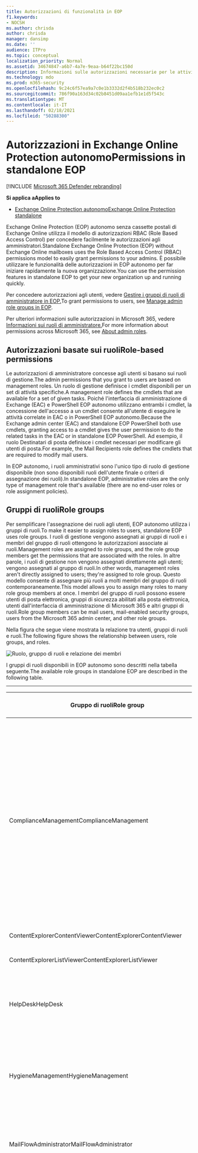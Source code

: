 ```yaml
---
title: Autorizzazioni di funzionalità in EOP
f1.keywords:
- NOCSH
ms.author: chrisda
author: chrisda
manager: dansimp
ms.date: ''
audience: ITPro
ms.topic: conceptual
localization_priority: Normal
ms.assetid: 34674847-a6b7-4a7e-9eaa-b64f22bc150d
description: Informazioni sulle autorizzazioni necessarie per le attività in Exchange Online Protection autonomo
ms.technology: mdo
ms.prod: m365-security
ms.openlocfilehash: 9c24c6f57ea9a7c0e1b3332d2f4b518b232ec0c2
ms.sourcegitcommit: 786f90a163d34c02b8451d09aa1efb1e1d5f543c
ms.translationtype: MT
ms.contentlocale: it-IT
ms.lasthandoff: 02/18/2021
ms.locfileid: "50288300"
---
```

# <a name="permissions-in-standalone-eop"></a><span data-ttu-id="e9477-103">Autorizzazioni in Exchange Online Protection autonomo</span><span class="sxs-lookup"><span data-stu-id="e9477-103">Permissions in standalone EOP</span></span>

[!INCLUDE [Microsoft 365 Defender rebranding](../includes/microsoft-defender-for-office.md)]

<span data-ttu-id="e9477-104">**Si applica a**</span><span class="sxs-lookup"><span data-stu-id="e9477-104">**Applies to**</span></span>
-  [<span data-ttu-id="e9477-105">Exchange Online Protection autonomo</span><span class="sxs-lookup"><span data-stu-id="e9477-105">Exchange Online Protection standalone</span></span>](exchange-online-protection-overview.md)

<span data-ttu-id="e9477-106">Exchange Online Protection (EOP) autonomo senza cassette postali di Exchange Online utilizza il modello di autorizzazioni RBAC (Role Based Access Control) per concedere facilmente le autorizzazioni agli amministratori.</span><span class="sxs-lookup"><span data-stu-id="e9477-106">Standalone Exchange Online Protection (EOP) without Exchange Online mailboxes uses the Role Based Access Control (RBAC) permissions model to easily grant permissions to your admins.</span></span> <span data-ttu-id="e9477-107">È possibile utilizzare le funzionalità delle autorizzazioni in EOP autonomo per far iniziare rapidamente la nuova organizzazione.</span><span class="sxs-lookup"><span data-stu-id="e9477-107">You can use the permission features in standalone EOP to get your new organization up and running quickly.</span></span>

<span data-ttu-id="e9477-108">Per concedere autorizzazioni agli utenti, vedere [Gestire i gruppi di ruoli di amministratore in EOP.](manage-admin-role-group-permissions-in-eop.md)</span><span class="sxs-lookup"><span data-stu-id="e9477-108">To grant permissions to users, see [Manage admin role groups in EOP](manage-admin-role-group-permissions-in-eop.md).</span></span>

<span data-ttu-id="e9477-109">Per ulteriori informazioni sulle autorizzazioni in Microsoft 365, vedere [Informazioni sui ruoli di amministratore.](../../admin/add-users/about-admin-roles.md)</span><span class="sxs-lookup"><span data-stu-id="e9477-109">For more information about permissions across Microsoft 365, see [About admin roles](../../admin/add-users/about-admin-roles.md).</span></span>

## <a name="role-based-permissions"></a><span data-ttu-id="e9477-110">Autorizzazioni basate sui ruoli</span><span class="sxs-lookup"><span data-stu-id="e9477-110">Role-based permissions</span></span>

<span data-ttu-id="e9477-111">Le autorizzazioni di amministratore concesse agli utenti si basano sui ruoli di gestione.</span><span class="sxs-lookup"><span data-stu-id="e9477-111">The admin permissions that you grant to users are based on management roles.</span></span> <span data-ttu-id="e9477-112">Un ruolo di gestione definisce i cmdlet disponibili per un set di attività specifiche.</span><span class="sxs-lookup"><span data-stu-id="e9477-112">A management role defines the cmdlets that are available for a set of given tasks.</span></span> <span data-ttu-id="e9477-113">Poiché l'interfaccia di amministrazione di Exchange (EAC) e PowerShell EOP autonomo utilizzano entrambi i cmdlet, la concessione dell'accesso a un cmdlet consente all'utente di eseguire le attività correlate in EAC o in PowerShell EOP autonomo.</span><span class="sxs-lookup"><span data-stu-id="e9477-113">Because the Exchange admin center (EAC) and standalone EOP PowerShell both use cmdlets, granting access to a cmdlet gives the user permission to do the related tasks in the EAC or in standalone EOP PowerShell.</span></span> <span data-ttu-id="e9477-114">Ad esempio, il ruolo Destinatari di posta definisce i cmdlet necessari per modificare gli utenti di posta.</span><span class="sxs-lookup"><span data-stu-id="e9477-114">For example, the Mail Recipients role defines the cmdlets that are required to modify mail users.</span></span>

<span data-ttu-id="e9477-115">In EOP autonomo, i ruoli amministrativi sono l'unico tipo di ruolo di gestione disponibile (non sono disponibili ruoli dell'utente finale o criteri di assegnazione dei ruoli).</span><span class="sxs-lookup"><span data-stu-id="e9477-115">In standalone EOP, administrative roles are the only type of management role that's available (there are no end-user roles or role assignment policies).</span></span>

## <a name="role-groups"></a><span data-ttu-id="e9477-116">Gruppi di ruoli</span><span class="sxs-lookup"><span data-stu-id="e9477-116">Role groups</span></span>

<span data-ttu-id="e9477-117">Per semplificare l'assegnazione dei ruoli agli utenti, EOP autonomo utilizza i gruppi di ruoli.</span><span class="sxs-lookup"><span data-stu-id="e9477-117">To make it easier to assign roles to users, standalone EOP uses role groups.</span></span> <span data-ttu-id="e9477-118">I ruoli di gestione vengono assegnati ai gruppi di ruoli e i membri del gruppo di ruoli ottengono le autorizzazioni associate ai ruoli.</span><span class="sxs-lookup"><span data-stu-id="e9477-118">Management roles are assigned to role groups, and the role group members get the permissions that are associated with the roles.</span></span> <span data-ttu-id="e9477-119">In altre parole, i ruoli di gestione non vengono assegnati direttamente agli utenti; vengono assegnati al gruppo di ruoli.</span><span class="sxs-lookup"><span data-stu-id="e9477-119">In other words, management roles aren't directly assigned to users; they're assigned to role group.</span></span> <span data-ttu-id="e9477-120">Questo modello consente di assegnare più ruoli a molti membri del gruppo di ruoli contemporaneamente.</span><span class="sxs-lookup"><span data-stu-id="e9477-120">This model allows you to assign many roles to many role group members at once.</span></span> <span data-ttu-id="e9477-121">I membri del gruppo di ruoli possono essere utenti di posta elettronica, gruppi di sicurezza abilitati alla posta elettronica, utenti dall'interfaccia di amministrazione di Microsoft 365 e altri gruppi di ruoli.</span><span class="sxs-lookup"><span data-stu-id="e9477-121">Role group members can be mail users, mail-enabled security groups, users from the Microsoft 365 admin center, and other role groups.</span></span>

<span data-ttu-id="e9477-122">Nella figura che segue viene mostrata la relazione tra utenti, gruppi di ruoli e ruoli.</span><span class="sxs-lookup"><span data-stu-id="e9477-122">The following figure shows the relationship between users, role groups, and roles.</span></span>

![Ruolo, gruppo di ruoli e relazione dei membri](../../media/ITPro_Security_RBAC_EXO_SimplifiedRoleGroupRelationship.png)

<span data-ttu-id="e9477-124">I gruppi di ruoli disponibili in EOP autonomo sono descritti nella tabella seguente.</span><span class="sxs-lookup"><span data-stu-id="e9477-124">The available role groups in standalone EOP are described in the following table.</span></span>

****

|<span data-ttu-id="e9477-125">Gruppo di ruoli</span><span class="sxs-lookup"><span data-stu-id="e9477-125">Role group</span></span>|<span data-ttu-id="e9477-126">Descrizione</span><span class="sxs-lookup"><span data-stu-id="e9477-126">Description</span></span>|<span data-ttu-id="e9477-127">Ruoli predefiniti assegnati</span><span class="sxs-lookup"><span data-stu-id="e9477-127">Default roles assigned</span></span>|
|---|---|---|
|<span data-ttu-id="e9477-128">ComplianceManagement</span><span class="sxs-lookup"><span data-stu-id="e9477-128">ComplianceManagement</span></span>|<span data-ttu-id="e9477-129">Configurare e gestire le impostazioni di conformità all'interno dell'organizzazione, inclusa la prevenzione della perdita dei dati (DLP) se l'abbonamento dispone di funzionalità DLP.</span><span class="sxs-lookup"><span data-stu-id="e9477-129">Configure and manage compliance settings within the organization, including data loss prevention (DLP) if your subscription has DLP capabilities.</span></span> <p> <span data-ttu-id="e9477-130">I membri del [ruolo Amministratore conformità](https://docs.microsoft.com/azure/active-directory/users-groups-roles/directory-assign-admin-roles#compliance-administrator) in Azure AD ottengono automaticamente le autorizzazioni di questo gruppo di ruoli.</span><span class="sxs-lookup"><span data-stu-id="e9477-130">Members of the [Compliance Administrator](https://docs.microsoft.com/azure/active-directory/users-groups-roles/directory-assign-admin-roles#compliance-administrator) role in Azure AD automatically get the permissions of this role group.</span></span>|<span data-ttu-id="e9477-131">Registri di controllo</span><span class="sxs-lookup"><span data-stu-id="e9477-131">Audit Logs</span></span> <p> <span data-ttu-id="e9477-132">Amministrazione conformità</span><span class="sxs-lookup"><span data-stu-id="e9477-132">Compliance Administration</span></span> <p> <span data-ttu-id="e9477-133">Information Rights Management</span><span class="sxs-lookup"><span data-stu-id="e9477-133">Information Rights Management</span></span> <p> <span data-ttu-id="e9477-134">Gestione della conservazione</span><span class="sxs-lookup"><span data-stu-id="e9477-134">Retention Management</span></span> <p> <span data-ttu-id="e9477-135">View-Only di controllo</span><span class="sxs-lookup"><span data-stu-id="e9477-135">View-Only Audit Logs</span></span> <p> <span data-ttu-id="e9477-136">Configurazione solo visualizzazione</span><span class="sxs-lookup"><span data-stu-id="e9477-136">View-Only Configuration</span></span> <p> <span data-ttu-id="e9477-137">Destinatari solo visualizzazione</span><span class="sxs-lookup"><span data-stu-id="e9477-137">View-Only Recipients</span></span>|
|<span data-ttu-id="e9477-138">ContentExplorerContentViewer</span><span class="sxs-lookup"><span data-stu-id="e9477-138">ContentExplorerContentViewer</span></span>|<span data-ttu-id="e9477-139">Non utilizzata.</span><span class="sxs-lookup"><span data-stu-id="e9477-139">Not used.</span></span>|<span data-ttu-id="e9477-140">Visualizzatore contenuto classificazione dati</span><span class="sxs-lookup"><span data-stu-id="e9477-140">Data Classification Content Viewer</span></span>|
|<span data-ttu-id="e9477-141">ContentExplorerListViewer</span><span class="sxs-lookup"><span data-stu-id="e9477-141">ContentExplorerListViewer</span></span>|<span data-ttu-id="e9477-142">Non utilizzata.</span><span class="sxs-lookup"><span data-stu-id="e9477-142">Not used.</span></span>|<span data-ttu-id="e9477-143">Visualizzatore elenco classificazione dati</span><span class="sxs-lookup"><span data-stu-id="e9477-143">Data Classification List Viewer</span></span>|
|<span data-ttu-id="e9477-144">HelpDesk</span><span class="sxs-lookup"><span data-stu-id="e9477-144">HelpDesk</span></span>|<span data-ttu-id="e9477-145">Visualizzare e gestire gli utenti di posta.</span><span class="sxs-lookup"><span data-stu-id="e9477-145">View and manage mail users.</span></span>|<span data-ttu-id="e9477-146">Reimposta password</span><span class="sxs-lookup"><span data-stu-id="e9477-146">Reset Password</span></span> <p> <span data-ttu-id="e9477-147">Opzioni utente</span><span class="sxs-lookup"><span data-stu-id="e9477-147">User Options</span></span> <p> <span data-ttu-id="e9477-148">Destinatari solo visualizzazione</span><span class="sxs-lookup"><span data-stu-id="e9477-148">View-Only Recipients</span></span>|
|<span data-ttu-id="e9477-149">HygieneManagement</span><span class="sxs-lookup"><span data-stu-id="e9477-149">HygieneManagement</span></span>|<span data-ttu-id="e9477-150">Gestire le funzionalità di protezione (protezione da posta indesiderata, antimalware e così via).</span><span class="sxs-lookup"><span data-stu-id="e9477-150">Manage protection features (anti-spam, anti-malware, etc.).</span></span>|<span data-ttu-id="e9477-151">Igiene del trasporto</span><span class="sxs-lookup"><span data-stu-id="e9477-151">Transport Hygiene</span></span> <p> <span data-ttu-id="e9477-152">Configurazione solo visualizzazione</span><span class="sxs-lookup"><span data-stu-id="e9477-152">View-Only Configuration</span></span> <p> <span data-ttu-id="e9477-153">Destinatari solo visualizzazione</span><span class="sxs-lookup"><span data-stu-id="e9477-153">View-Only Recipients</span></span>|
|<span data-ttu-id="e9477-154">MailFlowAdministrator</span><span class="sxs-lookup"><span data-stu-id="e9477-154">MailFlowAdministrator</span></span>|<span data-ttu-id="e9477-155">Visualizzare e gestire i domini e i connettori accettati</span><span class="sxs-lookup"><span data-stu-id="e9477-155">View and manage accepted domains and connectors</span></span>|<span data-ttu-id="e9477-156">Domini accettati e remoti</span><span class="sxs-lookup"><span data-stu-id="e9477-156">Remote and Accepted Domains</span></span> <p> <span data-ttu-id="e9477-157">Destinatari solo visualizzazione</span><span class="sxs-lookup"><span data-stu-id="e9477-157">View-Only Recipients</span></span>|
|<span data-ttu-id="e9477-158">OrganizationManagement</span><span class="sxs-lookup"><span data-stu-id="e9477-158">OrganizationManagement</span></span>|<span data-ttu-id="e9477-159">Accesso dell'amministratore all'intera organizzazione e possibilità di eseguire quasi tutte le attività.</span><span class="sxs-lookup"><span data-stu-id="e9477-159">Admin access to the entire organization and the ability to perform almost any task.</span></span> <p> <span data-ttu-id="e9477-160">I membri del [ruolo Amministratore globale](https://docs.microsoft.com/azure/active-directory/users-groups-roles/directory-assign-admin-roles#global-administrator--company-administrator) in Azure AD ottengono automaticamente le autorizzazioni di questo gruppo di ruoli.</span><span class="sxs-lookup"><span data-stu-id="e9477-160">Members of the [Global Administrator](https://docs.microsoft.com/azure/active-directory/users-groups-roles/directory-assign-admin-roles#global-administrator--company-administrator) role in Azure AD automatically get the permissions of this role group.</span></span> <p> <span data-ttu-id="e9477-161">**Importante:** poiché il gruppo di ruoli OrganizationManagement è un ruolo potente, solo gli utenti che eseguono attività amministrative a livello di organizzazione devono essere membri di questo gruppo di ruoli.</span><span class="sxs-lookup"><span data-stu-id="e9477-161">**Important**: Because the OrganizationManagement role group is a powerful role, only users that perform organizational-level administrative tasks should be members of this role group.</span></span>|<span data-ttu-id="e9477-162">AntiMalware</span><span class="sxs-lookup"><span data-stu-id="e9477-162">AntiMalware</span></span> <p> <span data-ttu-id="e9477-163">AntiSpam</span><span class="sxs-lookup"><span data-stu-id="e9477-163">AntiSpam</span></span> <p> <span data-ttu-id="e9477-164">Registri di controllo</span><span class="sxs-lookup"><span data-stu-id="e9477-164">Audit Logs</span></span> <p> <span data-ttu-id="e9477-165">Amministratore di conformità</span><span class="sxs-lookup"><span data-stu-id="e9477-165">Compliance Administrator</span></span> <p> <span data-ttu-id="e9477-166">Gruppi di distribuzione</span><span class="sxs-lookup"><span data-stu-id="e9477-166">Distribution Groups</span></span> <p> <span data-ttu-id="e9477-167">Information Rights Management</span><span class="sxs-lookup"><span data-stu-id="e9477-167">Information Rights Management</span></span> <p> <span data-ttu-id="e9477-168">Creazione destinatario di posta</span><span class="sxs-lookup"><span data-stu-id="e9477-168">Mail Recipient Creation</span></span> <p> <span data-ttu-id="e9477-169">Destinatari di posta</span><span class="sxs-lookup"><span data-stu-id="e9477-169">Mail Recipients</span></span> <p> <span data-ttu-id="e9477-170">Verifica dei messaggi</span><span class="sxs-lookup"><span data-stu-id="e9477-170">Message Tracking</span></span> <p> <span data-ttu-id="e9477-171">Migrazione</span><span class="sxs-lookup"><span data-stu-id="e9477-171">Migration</span></span> <p> <span data-ttu-id="e9477-172">Accesso client dell'organizzazione</span><span class="sxs-lookup"><span data-stu-id="e9477-172">Organization Client Access</span></span> <p> <span data-ttu-id="e9477-173">Configurazione organizzazione</span><span class="sxs-lookup"><span data-stu-id="e9477-173">Organization Configuration</span></span> <p> <span data-ttu-id="e9477-174">Impostazioni di trasporto dell'organizzazione</span><span class="sxs-lookup"><span data-stu-id="e9477-174">Organization Transport Settings</span></span> <p> <span data-ttu-id="e9477-175">Quarantena</span><span class="sxs-lookup"><span data-stu-id="e9477-175">Quarantine</span></span> <p> <span data-ttu-id="e9477-176">Criteri del destinatario</span><span class="sxs-lookup"><span data-stu-id="e9477-176">Recipient Policies</span></span> <p> <span data-ttu-id="e9477-177">Domini accettati e remoti</span><span class="sxs-lookup"><span data-stu-id="e9477-177">Remote and Accepted Domains</span></span> <p> <span data-ttu-id="e9477-178">Reimposta password</span><span class="sxs-lookup"><span data-stu-id="e9477-178">Reset Password</span></span> <p> <span data-ttu-id="e9477-179">Gestione della conservazione</span><span class="sxs-lookup"><span data-stu-id="e9477-179">Retention Management</span></span> <p> <span data-ttu-id="e9477-180">Gestione ruoli</span><span class="sxs-lookup"><span data-stu-id="e9477-180">Role Management</span></span> <p> <span data-ttu-id="e9477-181">Amministratore della sicurezza</span><span class="sxs-lookup"><span data-stu-id="e9477-181">Security Administrator</span></span> <p> <span data-ttu-id="e9477-182">Creazione e appartenenza a gruppi di sicurezza</span><span class="sxs-lookup"><span data-stu-id="e9477-182">Security Group Creation and Membership</span></span> <p> <span data-ttu-id="e9477-183">Ruolo con autorizzazioni di lettura per la sicurezza</span><span class="sxs-lookup"><span data-stu-id="e9477-183">Security Reader</span></span> <p> <span data-ttu-id="e9477-184">Amministratore etichette di riservatezza</span><span class="sxs-lookup"><span data-stu-id="e9477-184">Sensitivity Label Administrator</span></span> <p> <span data-ttu-id="e9477-185">Supervisione</span><span class="sxs-lookup"><span data-stu-id="e9477-185">Supervision</span></span> <p> <span data-ttu-id="e9477-186">Igiene del trasporto</span><span class="sxs-lookup"><span data-stu-id="e9477-186">Transport Hygiene</span></span> <p> <span data-ttu-id="e9477-187">Regole di trasporto</span><span class="sxs-lookup"><span data-stu-id="e9477-187">Transport Rules</span></span> <p> <span data-ttu-id="e9477-188">Opzioni utente</span><span class="sxs-lookup"><span data-stu-id="e9477-188">User Options</span></span> <p> <span data-ttu-id="e9477-189">View-Only AntiMalware</span><span class="sxs-lookup"><span data-stu-id="e9477-189">View-Only AntiMalware</span></span> <p> <span data-ttu-id="e9477-190">View-Only posta indesiderata</span><span class="sxs-lookup"><span data-stu-id="e9477-190">View-Only AntiSpam</span></span> <p> <span data-ttu-id="e9477-191">View-Only di controllo</span><span class="sxs-lookup"><span data-stu-id="e9477-191">View-Only Audit Logs</span></span> <p> <span data-ttu-id="e9477-192">Configurazione solo visualizzazione</span><span class="sxs-lookup"><span data-stu-id="e9477-192">View-Only Configuration</span></span> <p> <span data-ttu-id="e9477-193">View-Only quarantena</span><span class="sxs-lookup"><span data-stu-id="e9477-193">View-Only Quarantine</span></span> <p> <span data-ttu-id="e9477-194">Destinatari solo visualizzazione</span><span class="sxs-lookup"><span data-stu-id="e9477-194">View-Only Recipients</span></span> <p> <span data-ttu-id="e9477-195">View-Only Threat Intelligence</span><span class="sxs-lookup"><span data-stu-id="e9477-195">View-Only Threat Intelligence</span></span>|
|<span data-ttu-id="e9477-196">QuarantineAdministrator</span><span class="sxs-lookup"><span data-stu-id="e9477-196">QuarantineAdministrator</span></span>|<span data-ttu-id="e9477-197">Gestire i messaggi in quarantena per tutti i destinatari.</span><span class="sxs-lookup"><span data-stu-id="e9477-197">Manage quarantined messages for all recipients.</span></span>|<span data-ttu-id="e9477-198">Quarantena</span><span class="sxs-lookup"><span data-stu-id="e9477-198">Quarantine</span></span>|
|<span data-ttu-id="e9477-199">RecipientManagement</span><span class="sxs-lookup"><span data-stu-id="e9477-199">RecipientManagement</span></span>|<span data-ttu-id="e9477-200">Creare, gestire e rimuovere oggetti destinatario nell'organizzazione.</span><span class="sxs-lookup"><span data-stu-id="e9477-200">Create, manage, and remove recipient objects in the organization.</span></span>|<span data-ttu-id="e9477-201">Gruppi di distribuzione</span><span class="sxs-lookup"><span data-stu-id="e9477-201">Distribution Groups</span></span> <p> <span data-ttu-id="e9477-202">Creazione destinatario di posta</span><span class="sxs-lookup"><span data-stu-id="e9477-202">Mail Recipient Creation</span></span> <p> <span data-ttu-id="e9477-203">Destinatari di posta</span><span class="sxs-lookup"><span data-stu-id="e9477-203">Mail Recipients</span></span> <p> <span data-ttu-id="e9477-204">Verifica dei messaggi</span><span class="sxs-lookup"><span data-stu-id="e9477-204">Message Tracking</span></span> <p> <span data-ttu-id="e9477-205">Migrazione</span><span class="sxs-lookup"><span data-stu-id="e9477-205">Migration</span></span> <p> <span data-ttu-id="e9477-206">Criteri del destinatario</span><span class="sxs-lookup"><span data-stu-id="e9477-206">Recipient Policies</span></span> <p> <span data-ttu-id="e9477-207">Reimposta password</span><span class="sxs-lookup"><span data-stu-id="e9477-207">Reset Password</span></span>|
|<span data-ttu-id="e9477-208">RecordsManagement</span><span class="sxs-lookup"><span data-stu-id="e9477-208">RecordsManagement</span></span>|<span data-ttu-id="e9477-209">Configurare le funzionalità di conformità, ad esempio tag dei criteri di conservazione, classificazioni dei messaggi e regole del flusso di posta (note anche come regole di trasporto).</span><span class="sxs-lookup"><span data-stu-id="e9477-209">Configure compliance features, such as retention policy tags, message classifications, and mail flow rules (also known as transport rules).</span></span>|<span data-ttu-id="e9477-210">Verifica dei messaggi</span><span class="sxs-lookup"><span data-stu-id="e9477-210">Message Tracking</span></span> <p> <span data-ttu-id="e9477-211">Gestione della conservazione</span><span class="sxs-lookup"><span data-stu-id="e9477-211">Retention Management</span></span> <p> <span data-ttu-id="e9477-212">Regole di trasporto</span><span class="sxs-lookup"><span data-stu-id="e9477-212">Transport Rules</span></span>|
|<span data-ttu-id="e9477-213">SecurityAdministrator</span><span class="sxs-lookup"><span data-stu-id="e9477-213">SecurityAdministrator</span></span>|<span data-ttu-id="e9477-214">Configurare tutti gli aspetti della protezione nell'organizzazione (protezione da posta indesiderata, antimalware, anti-spoofing, quarantena e così via).</span><span class="sxs-lookup"><span data-stu-id="e9477-214">Configure all aspects of protection in the organization (anti-spam, anti-malware, anti-spoofing, quarantine, etc.).</span></span> <p> <span data-ttu-id="e9477-215">I membri del [ruolo Amministratore della](https://docs.microsoft.com/azure/active-directory/users-groups-roles/directory-assign-admin-roles#security-administrator) sicurezza in Azure AD ottengono automaticamente le autorizzazioni di questo gruppo di ruoli.</span><span class="sxs-lookup"><span data-stu-id="e9477-215">Members of the [Security Administrator](https://docs.microsoft.com/azure/active-directory/users-groups-roles/directory-assign-admin-roles#security-administrator) role in Azure AD automatically get the permissions of this role group.</span></span>|<span data-ttu-id="e9477-216">AntiMalware</span><span class="sxs-lookup"><span data-stu-id="e9477-216">AntiMalware</span></span> <p> <span data-ttu-id="e9477-217">AntiSpam</span><span class="sxs-lookup"><span data-stu-id="e9477-217">AntiSpam</span></span> <p> <span data-ttu-id="e9477-218">Registri di controllo</span><span class="sxs-lookup"><span data-stu-id="e9477-218">Audit Logs</span></span> <p> <span data-ttu-id="e9477-219">Quarantena</span><span class="sxs-lookup"><span data-stu-id="e9477-219">Quarantine</span></span> <p> <span data-ttu-id="e9477-220">Amministratore della sicurezza</span><span class="sxs-lookup"><span data-stu-id="e9477-220">Security Administrator</span></span> <p> <span data-ttu-id="e9477-221">Amministratore etichette di riservatezza</span><span class="sxs-lookup"><span data-stu-id="e9477-221">Sensitivity Label Administrator</span></span> <p> <span data-ttu-id="e9477-222">View-Only AntiMalware</span><span class="sxs-lookup"><span data-stu-id="e9477-222">View-Only AntiMalware</span></span> <p> <span data-ttu-id="e9477-223">View-Only posta indesiderata</span><span class="sxs-lookup"><span data-stu-id="e9477-223">View-Only AntiSpam</span></span> <p> <span data-ttu-id="e9477-224">View-Only di controllo</span><span class="sxs-lookup"><span data-stu-id="e9477-224">View-Only Audit Logs</span></span> <p> <span data-ttu-id="e9477-225">View-Only quarantena</span><span class="sxs-lookup"><span data-stu-id="e9477-225">View-Only Quarantine</span></span> <p> <span data-ttu-id="e9477-226">View-Only Threat Intelligence</span><span class="sxs-lookup"><span data-stu-id="e9477-226">View-Only Threat Intelligence</span></span>|
|<span data-ttu-id="e9477-227">SecurityReader</span><span class="sxs-lookup"><span data-stu-id="e9477-227">SecurityReader</span></span>|<span data-ttu-id="e9477-228">Accesso in sola visualizzazione a tutti gli aspetti della protezione nell'organizzazione (protezione da posta indesiderata, antimalware, anti-spoofing, quarantena e così via).</span><span class="sxs-lookup"><span data-stu-id="e9477-228">View-only access to all aspects of protection in the organization (anti-spam, anti-malware, anti-spoofing, quarantine, etc.).</span></span> <p> <span data-ttu-id="e9477-229">I membri del [ruolo Security Reader](https://docs.microsoft.com/azure/active-directory/users-groups-roles/directory-assign-admin-roles#security-reader) in Azure AD ottengono automaticamente le autorizzazioni di questo gruppo di ruoli.</span><span class="sxs-lookup"><span data-stu-id="e9477-229">Members of the [Security Reader](https://docs.microsoft.com/azure/active-directory/users-groups-roles/directory-assign-admin-roles#security-reader) role in Azure AD automatically get the permissions of this role group.</span></span>|<span data-ttu-id="e9477-230">Ruolo con autorizzazioni di lettura per la sicurezza</span><span class="sxs-lookup"><span data-stu-id="e9477-230">Security Reader</span></span> <p> <span data-ttu-id="e9477-231">View-Only AntiMalware</span><span class="sxs-lookup"><span data-stu-id="e9477-231">View-Only AntiMalware</span></span> <p> <span data-ttu-id="e9477-232">View-Only posta indesiderata</span><span class="sxs-lookup"><span data-stu-id="e9477-232">View-Only AntiSpam</span></span> <p> <span data-ttu-id="e9477-233">View-Only quarantena</span><span class="sxs-lookup"><span data-stu-id="e9477-233">View-Only Quarantine</span></span> <p> <span data-ttu-id="e9477-234">View-Only Threat Intelligence</span><span class="sxs-lookup"><span data-stu-id="e9477-234">View-Only Threat Intelligence</span></span>|
|<span data-ttu-id="e9477-235">TenantAdmins</span><span class="sxs-lookup"><span data-stu-id="e9477-235">TenantAdmins</span></span>|<span data-ttu-id="e9477-236">L'appartenenza a questo gruppo di ruoli viene sincronizzata tra i servizi e gestita centralmente.</span><span class="sxs-lookup"><span data-stu-id="e9477-236">Membership in this role group is synchronized across services and managed centrally.</span></span> <span data-ttu-id="e9477-237">Per impostazione predefinita, a questo gruppo di ruoli non è assegnato alcun ruolo.</span><span class="sxs-lookup"><span data-stu-id="e9477-237">By default, this role group is not assigned any roles.</span></span> <span data-ttu-id="e9477-238">Tuttavia, sarà un membro del gruppo di ruoli Gestione organizzazione ed erediterà tali autorizzazioni.</span><span class="sxs-lookup"><span data-stu-id="e9477-238">However, it will be a member of the Organization Management role group and will inherit those permissions.</span></span>|<span data-ttu-id="e9477-239">nessuno</span><span class="sxs-lookup"><span data-stu-id="e9477-239">none</span></span>|
|<span data-ttu-id="e9477-240">ViewOnlyOrganizationManagement</span><span class="sxs-lookup"><span data-stu-id="e9477-240">ViewOnlyOrganizationManagement</span></span>|<span data-ttu-id="e9477-241">Visualizzare gli oggetti destinatario, protezione e configurazione e le relative proprietà nell'organizzazione.</span><span class="sxs-lookup"><span data-stu-id="e9477-241">View recipient, protection, and configuration objects and their properties in the organization.</span></span>|<span data-ttu-id="e9477-242">Amministratore di conformità</span><span class="sxs-lookup"><span data-stu-id="e9477-242">Compliance Administrator</span></span> <p> <span data-ttu-id="e9477-243">Amministratore della sicurezza</span><span class="sxs-lookup"><span data-stu-id="e9477-243">Security Administrator</span></span> <p> <span data-ttu-id="e9477-244">Ruolo con autorizzazioni di lettura per la sicurezza</span><span class="sxs-lookup"><span data-stu-id="e9477-244">Security Reader</span></span> <p> <span data-ttu-id="e9477-245">Amministratore etichette di riservatezza</span><span class="sxs-lookup"><span data-stu-id="e9477-245">Sensitivity Label Administrator</span></span> <p> <span data-ttu-id="e9477-246">Configurazione solo visualizzazione</span><span class="sxs-lookup"><span data-stu-id="e9477-246">View-Only Configuration</span></span> <p> <span data-ttu-id="e9477-247">Destinatari solo visualizzazione</span><span class="sxs-lookup"><span data-stu-id="e9477-247">View-Only Recipients</span></span>|
|

<span data-ttu-id="e9477-248">Se si lavora in un'organizzazione di piccole dimensioni con pochi amministratori, potrebbe essere necessario aggiungere tali utenti solo al gruppo di ruoli Gestione organizzazione e potrebbe non essere mai necessario utilizzare gli altri gruppi di ruoli.</span><span class="sxs-lookup"><span data-stu-id="e9477-248">If you work in a small organization that has only a few admins, you might need to add those users to the Organization Management role group only, and you may never need to use the other role groups.</span></span> <span data-ttu-id="e9477-249">Se si lavora in un'organizzazione di grandi dimensioni, potrebbero essere presenti amministratori che eseguono attività specifiche, ad esempio la configurazione dei destinatari.</span><span class="sxs-lookup"><span data-stu-id="e9477-249">If you work in a larger organization, you might have admins who perform specific tasks, such as recipient configuration.</span></span> <span data-ttu-id="e9477-250">In questi casi, è possibile aggiungere un amministratore al gruppo di ruoli Gestione destinatari e un altro amministratore al gruppo di ruoli Gestione organizzazione.</span><span class="sxs-lookup"><span data-stu-id="e9477-250">In those cases, you might add one admin to the Recipient Management role group, and another admin to the Organization Management role group.</span></span> <span data-ttu-id="e9477-251">Questi amministratori possono quindi gestire le proprie aree specifiche, ma non diranno le autorizzazioni per gestire le aree di cui non sono responsabili.</span><span class="sxs-lookup"><span data-stu-id="e9477-251">Those admins can then manage their specific areas, but they won't have permissions to manage areas they're not responsible for.</span></span>

<span data-ttu-id="e9477-252">Se i gruppi di ruoli incorporati in Exchange Online non corrispondono alla mansione degli amministratori, è possibile creare gruppi di ruoli e aggiungervi i ruoli desiderati.</span><span class="sxs-lookup"><span data-stu-id="e9477-252">If the built-in role groups in Exchange Online don't match the job function of your administrators, you can create role groups and add roles to them.</span></span> <span data-ttu-id="e9477-253">Per ulteriori informazioni, vedere [Gestire i gruppi di ruoli in EOP autonomo.](manage-admin-role-group-permissions-in-eop.md)</span><span class="sxs-lookup"><span data-stu-id="e9477-253">For more information, see [Manage role groups in standalone EOP](manage-admin-role-group-permissions-in-eop.md).</span></span>

## <a name="roles"></a><span data-ttu-id="e9477-254">Ruoli</span><span class="sxs-lookup"><span data-stu-id="e9477-254">Roles</span></span>

<span data-ttu-id="e9477-255">I ruoli incorporati disponibili in EOP autonomo sono descritti nella tabella seguente.</span><span class="sxs-lookup"><span data-stu-id="e9477-255">The built-in roles that are available in standalone EOP are described in the following table.</span></span>

****

|<span data-ttu-id="e9477-256">Ruolo\*\*</span><span class="sxs-lookup"><span data-stu-id="e9477-256">Role\*\*</span></span>|<span data-ttu-id="e9477-257">Descrizione</span><span class="sxs-lookup"><span data-stu-id="e9477-257">Description</span></span>|<span data-ttu-id="e9477-258">Assegnazioni predefinite del gruppo di ruoli</span><span class="sxs-lookup"><span data-stu-id="e9477-258">Default role group assignments</span></span>|
|---|---|---|
|<span data-ttu-id="e9477-259">AntiMalware</span><span class="sxs-lookup"><span data-stu-id="e9477-259">AntiMalware</span></span>|<span data-ttu-id="e9477-260">Visualizzare e modificare la configurazione e i report per le funzionalità antimalware.</span><span class="sxs-lookup"><span data-stu-id="e9477-260">View and modify the configuration and reports for anti-malware features.</span></span>|<span data-ttu-id="e9477-261">OrganizationManagement</span><span class="sxs-lookup"><span data-stu-id="e9477-261">OrganizationManagement</span></span> <p> <span data-ttu-id="e9477-262">SecurityAdministrator</span><span class="sxs-lookup"><span data-stu-id="e9477-262">SecurityAdministrator</span></span>|
|<span data-ttu-id="e9477-263">AntiSpam</span><span class="sxs-lookup"><span data-stu-id="e9477-263">AntiSpam</span></span>|<span data-ttu-id="e9477-264">Visualizzare e modificare la configurazione e i report per le funzionalità di protezione da posta indesiderata.</span><span class="sxs-lookup"><span data-stu-id="e9477-264">View and modify the configuration and reports for anti-spam features.</span></span>|<span data-ttu-id="e9477-265">OrganizationManagement</span><span class="sxs-lookup"><span data-stu-id="e9477-265">OrganizationManagement</span></span> <p> <span data-ttu-id="e9477-266">SecurityAdministrator</span><span class="sxs-lookup"><span data-stu-id="e9477-266">SecurityAdministrator</span></span>|
|<span data-ttu-id="e9477-267">Registri di controllo</span><span class="sxs-lookup"><span data-stu-id="e9477-267">Audit Logs</span></span>|<span data-ttu-id="e9477-268">Eseguire una ricerca nel log di controllo dell'amministratore e visualizzare i risultati.</span><span class="sxs-lookup"><span data-stu-id="e9477-268">Search the administrator audit log and view the results.</span></span>|<span data-ttu-id="e9477-269">ComplianceManagement</span><span class="sxs-lookup"><span data-stu-id="e9477-269">ComplianceManagement</span></span> <p> <span data-ttu-id="e9477-270">OrganizationManagement</span><span class="sxs-lookup"><span data-stu-id="e9477-270">OrganizationManagement</span></span> <p> <span data-ttu-id="e9477-271">SecurityAdministrator</span><span class="sxs-lookup"><span data-stu-id="e9477-271">SecurityAdministrator</span></span>|
|<span data-ttu-id="e9477-272">Amministratore di conformità<sup>\*</sup></span><span class="sxs-lookup"><span data-stu-id="e9477-272">Compliance Administrator<sup>\*</sup></span></span>||<span data-ttu-id="e9477-273">ComplianceManagement</span><span class="sxs-lookup"><span data-stu-id="e9477-273">ComplianceManagement</span></span> <p> <span data-ttu-id="e9477-274">OrganizationManagement</span><span class="sxs-lookup"><span data-stu-id="e9477-274">OrganizationManagement</span></span> <p> <span data-ttu-id="e9477-275">ViewOnlyOrganizationManagement</span><span class="sxs-lookup"><span data-stu-id="e9477-275">ViewOnlyOrganizationManagement</span></span>|
|<span data-ttu-id="e9477-276">Visualizzatore contenuto classificazione dati<sup>\*</sup></span><span class="sxs-lookup"><span data-stu-id="e9477-276">Data Classification Content Viewer<sup>\*</sup></span></span>||<span data-ttu-id="e9477-277">ContentExplorerContentViewer</span><span class="sxs-lookup"><span data-stu-id="e9477-277">ContentExplorerContentViewer</span></span>|
|<span data-ttu-id="e9477-278">Visualizzatore elenco classificazione dati<sup>\*</sup></span><span class="sxs-lookup"><span data-stu-id="e9477-278">Data Classification List Viewer<sup>\*</sup></span></span>||
|<span data-ttu-id="e9477-279">Gruppi di distribuzione</span><span class="sxs-lookup"><span data-stu-id="e9477-279">Distribution Groups</span></span>|<span data-ttu-id="e9477-280">Creare e gestire tutti i gruppi di distribuzione, i gruppi di sicurezza abilitati alla posta elettronica e i membri.</span><span class="sxs-lookup"><span data-stu-id="e9477-280">Create and manage all distribution groups, mail-enabled security groups, and members.</span></span>|<span data-ttu-id="e9477-281">OrganizationManagement</span><span class="sxs-lookup"><span data-stu-id="e9477-281">OrganizationManagement</span></span> <p> <span data-ttu-id="e9477-282">RecipientManagement</span><span class="sxs-lookup"><span data-stu-id="e9477-282">RecipientManagement</span></span>|
|<span data-ttu-id="e9477-283">Information Rights Management<sup>\*</sup></span><span class="sxs-lookup"><span data-stu-id="e9477-283">Information Rights Management<sup>\*</sup></span></span>||<span data-ttu-id="e9477-284">ComplianceManagement</span><span class="sxs-lookup"><span data-stu-id="e9477-284">ComplianceManagement</span></span> <p> <span data-ttu-id="e9477-285">OrganizationManagement</span><span class="sxs-lookup"><span data-stu-id="e9477-285">OrganizationManagement</span></span>|
|<span data-ttu-id="e9477-286">Creazione destinatario di posta</span><span class="sxs-lookup"><span data-stu-id="e9477-286">Mail Recipient Creation</span></span>|<span data-ttu-id="e9477-287">Creare e rimuovere utenti di posta.</span><span class="sxs-lookup"><span data-stu-id="e9477-287">Create and remove mail users.</span></span>|<span data-ttu-id="e9477-288">OrganizationManagement</span><span class="sxs-lookup"><span data-stu-id="e9477-288">OrganizationManagement</span></span> <p> <span data-ttu-id="e9477-289">RecipientManagement</span><span class="sxs-lookup"><span data-stu-id="e9477-289">RecipientManagement</span></span>|
|<span data-ttu-id="e9477-290">Mail Recipients</span><span class="sxs-lookup"><span data-stu-id="e9477-290">Mail Recipients</span></span>|<span data-ttu-id="e9477-291">Modificare gli utenti di posta elettronica esistenti.</span><span class="sxs-lookup"><span data-stu-id="e9477-291">Modify existing mail users.</span></span>|<span data-ttu-id="e9477-292">OrganizationManagement</span><span class="sxs-lookup"><span data-stu-id="e9477-292">OrganizationManagement</span></span> <p> <span data-ttu-id="e9477-293">RecipientManagement</span><span class="sxs-lookup"><span data-stu-id="e9477-293">RecipientManagement</span></span>|
|<span data-ttu-id="e9477-294">Verifica messaggi<sup>\*</sup></span><span class="sxs-lookup"><span data-stu-id="e9477-294">Message Tracking<sup>\*</sup></span></span>||<span data-ttu-id="e9477-295">OrganizationManagement</span><span class="sxs-lookup"><span data-stu-id="e9477-295">OrganizationManagement</span></span> <p> <span data-ttu-id="e9477-296">RecipientManagement</span><span class="sxs-lookup"><span data-stu-id="e9477-296">RecipientManagement</span></span> <p> <span data-ttu-id="e9477-297">Gestione record</span><span class="sxs-lookup"><span data-stu-id="e9477-297">Records Management</span></span>|
|<span data-ttu-id="e9477-298">Migrazione<sup>\*</sup></span><span class="sxs-lookup"><span data-stu-id="e9477-298">Migration<sup>\*</sup></span></span>||<span data-ttu-id="e9477-299">OrganizationManagement</span><span class="sxs-lookup"><span data-stu-id="e9477-299">OrganizationManagement</span></span> <p> <span data-ttu-id="e9477-300">RecipientManagement</span><span class="sxs-lookup"><span data-stu-id="e9477-300">RecipientManagement</span></span>|
|<span data-ttu-id="e9477-301">MyBaseOptions</span><span class="sxs-lookup"><span data-stu-id="e9477-301">MyBaseOptions</span></span>|<span data-ttu-id="e9477-302">Consente agli utenti di visualizzare i propri messaggi in quarantena.</span><span class="sxs-lookup"><span data-stu-id="e9477-302">Allows users to view their own quarantined messages.</span></span> <p> <span data-ttu-id="e9477-303">Questo ruolo viene assegnato automaticamente agli utenti e non è possibile assegnarlo manualmente.</span><span class="sxs-lookup"><span data-stu-id="e9477-303">This role is automatically assigned to users, and you can't assign it manually.</span></span>|<span data-ttu-id="e9477-304">nessuno</span><span class="sxs-lookup"><span data-stu-id="e9477-304">none</span></span>|
|<span data-ttu-id="e9477-305">Accesso client dell'organizzazione<sup>\*</sup></span><span class="sxs-lookup"><span data-stu-id="e9477-305">Organization Client Access<sup>\*</sup></span></span>||<span data-ttu-id="e9477-306">OrganizationManagement</span><span class="sxs-lookup"><span data-stu-id="e9477-306">OrganizationManagement</span></span>|
|<span data-ttu-id="e9477-307">Configurazione organizzazione</span><span class="sxs-lookup"><span data-stu-id="e9477-307">Organization Configuration</span></span>|<span data-ttu-id="e9477-308">Visualizzare i report.</span><span class="sxs-lookup"><span data-stu-id="e9477-308">View reports.</span></span>|<span data-ttu-id="e9477-309">OrganizationManagement</span><span class="sxs-lookup"><span data-stu-id="e9477-309">OrganizationManagement</span></span>|
|<span data-ttu-id="e9477-310">Impostazioni di trasporto dell'organizzazione<sup>\*</sup></span><span class="sxs-lookup"><span data-stu-id="e9477-310">Organization Transport Settings<sup>\*</sup></span></span>||<span data-ttu-id="e9477-311">OrganizationManagement</span><span class="sxs-lookup"><span data-stu-id="e9477-311">OrganizationManagement</span></span>|
|<span data-ttu-id="e9477-312">Quarantena</span><span class="sxs-lookup"><span data-stu-id="e9477-312">Quarantine</span></span>|<span data-ttu-id="e9477-313">Gestire tutti i tipi di messaggio in quarantena per tutti i destinatari.</span><span class="sxs-lookup"><span data-stu-id="e9477-313">Manage all types of quarantined message for all recipients.</span></span>|<span data-ttu-id="e9477-314">OrganizationManagement</span><span class="sxs-lookup"><span data-stu-id="e9477-314">OrganizationManagement</span></span> <p> <span data-ttu-id="e9477-315">QuarantineAdministrator</span><span class="sxs-lookup"><span data-stu-id="e9477-315">QuarantineAdministrator</span></span> <p> <span data-ttu-id="e9477-316">SecurityAdministrator</span><span class="sxs-lookup"><span data-stu-id="e9477-316">SecurityAdministrator</span></span>|
|<span data-ttu-id="e9477-317">Criteri destinatario<sup>\*</sup></span><span class="sxs-lookup"><span data-stu-id="e9477-317">Recipient Policies<sup>\*</sup></span></span>||<span data-ttu-id="e9477-318">OrganizationManagement</span><span class="sxs-lookup"><span data-stu-id="e9477-318">OrganizationManagement</span></span> <p> <span data-ttu-id="e9477-319">RecipientManagement</span><span class="sxs-lookup"><span data-stu-id="e9477-319">RecipientManagement</span></span>|
|<span data-ttu-id="e9477-320">Domini accettati e remoti</span><span class="sxs-lookup"><span data-stu-id="e9477-320">Remote and Accepted Domains</span></span>|<span data-ttu-id="e9477-321">Gestire i domini remoti, i domini accettati e i connettori.</span><span class="sxs-lookup"><span data-stu-id="e9477-321">Manage remote domains, accepted domains, and connectors.</span></span>|<span data-ttu-id="e9477-322">MailFlowAdministrator</span><span class="sxs-lookup"><span data-stu-id="e9477-322">MailFlowAdministrator</span></span> <p> <span data-ttu-id="e9477-323">OrganizationManagement</span><span class="sxs-lookup"><span data-stu-id="e9477-323">OrganizationManagement</span></span>|
|<span data-ttu-id="e9477-324">Reimposta password<sup>\*</sup></span><span class="sxs-lookup"><span data-stu-id="e9477-324">Reset Password<sup>\*</sup></span></span>||<span data-ttu-id="e9477-325">HelpDesk</span><span class="sxs-lookup"><span data-stu-id="e9477-325">HelpDesk</span></span> <p> <span data-ttu-id="e9477-326">OrganizationManagement</span><span class="sxs-lookup"><span data-stu-id="e9477-326">OrganizationManagement</span></span> <p> <span data-ttu-id="e9477-327">RecipientManagement</span><span class="sxs-lookup"><span data-stu-id="e9477-327">RecipientManagement</span></span>|
|<span data-ttu-id="e9477-328">Gestione della conservazione<sup>\*</sup></span><span class="sxs-lookup"><span data-stu-id="e9477-328">Retention Management<sup>\*</sup></span></span>||<span data-ttu-id="e9477-329">ComplianceManagement</span><span class="sxs-lookup"><span data-stu-id="e9477-329">ComplianceManagement</span></span> <p> <span data-ttu-id="e9477-330">OrganizationManagement</span><span class="sxs-lookup"><span data-stu-id="e9477-330">OrganizationManagement</span></span> <p> <span data-ttu-id="e9477-331">RecordsManagement</span><span class="sxs-lookup"><span data-stu-id="e9477-331">RecordsManagement</span></span>|
|<span data-ttu-id="e9477-332">Gestione ruoli</span><span class="sxs-lookup"><span data-stu-id="e9477-332">Role Management</span></span>|<span data-ttu-id="e9477-333">Creare e gestire gruppi di ruoli.</span><span class="sxs-lookup"><span data-stu-id="e9477-333">Create and manage role groups.</span></span>|<span data-ttu-id="e9477-334">OrganizationManagement</span><span class="sxs-lookup"><span data-stu-id="e9477-334">OrganizationManagement</span></span>|
|<span data-ttu-id="e9477-335">Amministratore della sicurezza</span><span class="sxs-lookup"><span data-stu-id="e9477-335">Security Administrator</span></span>|<span data-ttu-id="e9477-336">Gestire la configurazione e i report per tutte le funzionalità di sicurezza e protezione.</span><span class="sxs-lookup"><span data-stu-id="e9477-336">Manage the configuration and reports for all security and protection features.</span></span>|<span data-ttu-id="e9477-337">OrganizationManagement</span><span class="sxs-lookup"><span data-stu-id="e9477-337">OrganizationManagement</span></span> <p> <span data-ttu-id="e9477-338">SecurityAdministrator</span><span class="sxs-lookup"><span data-stu-id="e9477-338">SecurityAdministrator</span></span> <p> <span data-ttu-id="e9477-339">ViewOnlyOrganizationManagement</span><span class="sxs-lookup"><span data-stu-id="e9477-339">ViewOnlyOrganizationManagement</span></span>|
|<span data-ttu-id="e9477-340">Creazione e appartenenza a gruppi di sicurezza</span><span class="sxs-lookup"><span data-stu-id="e9477-340">Security Group Creation and Membership</span></span>|<span data-ttu-id="e9477-341">Creare e gestire gruppi di sicurezza abilitati alla posta elettronica.</span><span class="sxs-lookup"><span data-stu-id="e9477-341">Create and manage mail-enabled security groups.</span></span>|<span data-ttu-id="e9477-342">OrganizationManagement</span><span class="sxs-lookup"><span data-stu-id="e9477-342">OrganizationManagement</span></span>|
|<span data-ttu-id="e9477-343">Ruolo con autorizzazioni di lettura per la sicurezza</span><span class="sxs-lookup"><span data-stu-id="e9477-343">Security Reader</span></span>|<span data-ttu-id="e9477-344">Visualizzare la configurazione e i report per le funzionalità di sicurezza e protezione.</span><span class="sxs-lookup"><span data-stu-id="e9477-344">View the configuration and reports for security and protection features.</span></span>|<span data-ttu-id="e9477-345">Gestione organizzazione</span><span class="sxs-lookup"><span data-stu-id="e9477-345">Organization Management</span></span> <p> <span data-ttu-id="e9477-346">SecurityReader</span><span class="sxs-lookup"><span data-stu-id="e9477-346">SecurityReader</span></span> <p> <span data-ttu-id="e9477-347">ViewOnlyOrganizationManagement</span><span class="sxs-lookup"><span data-stu-id="e9477-347">ViewOnlyOrganizationManagement</span></span>|
|<span data-ttu-id="e9477-348">Amministratore etichette di riservatezza<sup>\*</sup></span><span class="sxs-lookup"><span data-stu-id="e9477-348">Sensitivity Label Administrator<sup>\*</sup></span></span>||<span data-ttu-id="e9477-349">OrganizationManagement</span><span class="sxs-lookup"><span data-stu-id="e9477-349">OrganizationManagement</span></span> <p> <span data-ttu-id="e9477-350">SecurityAdministrator</span><span class="sxs-lookup"><span data-stu-id="e9477-350">SecurityAdministrator</span></span> <p> <span data-ttu-id="e9477-351">ViewOnlyOrganizationManagement</span><span class="sxs-lookup"><span data-stu-id="e9477-351">ViewOnlyOrganizationManagement</span></span>|
|<span data-ttu-id="e9477-352">Supervisione<sup>\*</sup></span><span class="sxs-lookup"><span data-stu-id="e9477-352">Supervision<sup>\*</sup></span></span>||<span data-ttu-id="e9477-353">OrganizationManagement</span><span class="sxs-lookup"><span data-stu-id="e9477-353">OrganizationManagement</span></span>|
|<span data-ttu-id="e9477-354">Igiene del trasporto</span><span class="sxs-lookup"><span data-stu-id="e9477-354">Transport Hygiene</span></span>|<span data-ttu-id="e9477-355">Gestire le funzionalità antimalware, di protezione da posta indesiderata e anti-spoofing.</span><span class="sxs-lookup"><span data-stu-id="e9477-355">Manage anti-malware, anti-spam features, and anti-spoofing features.</span></span>|<span data-ttu-id="e9477-356">HygieneManagement</span><span class="sxs-lookup"><span data-stu-id="e9477-356">HygieneManagement</span></span> <p> <span data-ttu-id="e9477-357">OrganizationManagement</span><span class="sxs-lookup"><span data-stu-id="e9477-357">OrganizationManagement</span></span>|
|<span data-ttu-id="e9477-358">Regole di trasporto</span><span class="sxs-lookup"><span data-stu-id="e9477-358">Transport Rules</span></span>|<span data-ttu-id="e9477-359">Creare e gestire le regole del flusso di posta (note anche come regole di trasporto).</span><span class="sxs-lookup"><span data-stu-id="e9477-359">Create and manage mail flow rules (also known as transport rules).</span></span>|<span data-ttu-id="e9477-360">OrganizationManagement</span><span class="sxs-lookup"><span data-stu-id="e9477-360">OrganizationManagement</span></span> <p> <span data-ttu-id="e9477-361">RecordsManagement</span><span class="sxs-lookup"><span data-stu-id="e9477-361">RecordsManagement</span></span>|
|<span data-ttu-id="e9477-362">Opzioni utente</span><span class="sxs-lookup"><span data-stu-id="e9477-362">User Options</span></span>|<span data-ttu-id="e9477-363">Modificare gli utenti di posta elettronica esistenti.</span><span class="sxs-lookup"><span data-stu-id="e9477-363">Modify existing mail users.</span></span>|<span data-ttu-id="e9477-364">HelpDesk</span><span class="sxs-lookup"><span data-stu-id="e9477-364">HelpDesk</span></span> <p> <span data-ttu-id="e9477-365">OrganizationManagement</span><span class="sxs-lookup"><span data-stu-id="e9477-365">OrganizationManagement</span></span>|
|<span data-ttu-id="e9477-366">View-Only AntiMalware</span><span class="sxs-lookup"><span data-stu-id="e9477-366">View-Only AntiMalware</span></span>|<span data-ttu-id="e9477-367">Visualizzare la configurazione e i report per le funzionalità antimalware.</span><span class="sxs-lookup"><span data-stu-id="e9477-367">View the configuration and reports for anti-malware features.</span></span>|<span data-ttu-id="e9477-368">OrganizationManagement</span><span class="sxs-lookup"><span data-stu-id="e9477-368">OrganizationManagement</span></span> <p> <span data-ttu-id="e9477-369">SecurityAdministrator</span><span class="sxs-lookup"><span data-stu-id="e9477-369">SecurityAdministrator</span></span> <p> <span data-ttu-id="e9477-370">SecurityReader</span><span class="sxs-lookup"><span data-stu-id="e9477-370">SecurityReader</span></span>|
|<span data-ttu-id="e9477-371">View-Only posta indesiderata</span><span class="sxs-lookup"><span data-stu-id="e9477-371">View-Only AntiSpam</span></span>|<span data-ttu-id="e9477-372">Visualizzare la configurazione e i report per le funzionalità di protezione da posta indesiderata.</span><span class="sxs-lookup"><span data-stu-id="e9477-372">View the configuration and reports for anti-spam features.</span></span>|<span data-ttu-id="e9477-373">OrganizationManagement</span><span class="sxs-lookup"><span data-stu-id="e9477-373">OrganizationManagement</span></span> <p> <span data-ttu-id="e9477-374">SecurityAdministrator</span><span class="sxs-lookup"><span data-stu-id="e9477-374">SecurityAdministrator</span></span> <p> <span data-ttu-id="e9477-375">SecurityReader</span><span class="sxs-lookup"><span data-stu-id="e9477-375">SecurityReader</span></span>|
|<span data-ttu-id="e9477-376">View-Only di controllo</span><span class="sxs-lookup"><span data-stu-id="e9477-376">View-Only Audit Logs</span></span>|<span data-ttu-id="e9477-377">Eseguire una ricerca nel log di controllo dell'amministratore e visualizzare i risultati.</span><span class="sxs-lookup"><span data-stu-id="e9477-377">Search the administrator audit log and view the results.</span></span>|<span data-ttu-id="e9477-378">ComplianceManagement</span><span class="sxs-lookup"><span data-stu-id="e9477-378">ComplianceManagement</span></span> <p> <span data-ttu-id="e9477-379">OrganizationManagement</span><span class="sxs-lookup"><span data-stu-id="e9477-379">OrganizationManagement</span></span> <p> <span data-ttu-id="e9477-380">SecurityAdministrator</span><span class="sxs-lookup"><span data-stu-id="e9477-380">SecurityAdministrator</span></span>|
|<span data-ttu-id="e9477-381">Configurazione solo visualizzazione</span><span class="sxs-lookup"><span data-stu-id="e9477-381">View-Only Configuration</span></span>|<span data-ttu-id="e9477-382">Visualizzare tutte le impostazioni dell'organizzazione e del flusso di posta (non destinatario) nell'organizzazione.</span><span class="sxs-lookup"><span data-stu-id="e9477-382">View all of the organization and mail flow (non-recipient) settings in the organization.</span></span>|<span data-ttu-id="e9477-383">ComplianceManagement</span><span class="sxs-lookup"><span data-stu-id="e9477-383">ComplianceManagement</span></span> <p> <span data-ttu-id="e9477-384">HygieneManagement</span><span class="sxs-lookup"><span data-stu-id="e9477-384">HygieneManagement</span></span> <p> <span data-ttu-id="e9477-385">OrganizationManagement</span><span class="sxs-lookup"><span data-stu-id="e9477-385">OrganizationManagement</span></span> <p> <span data-ttu-id="e9477-386">ViewOnlyOrganizationManagement</span><span class="sxs-lookup"><span data-stu-id="e9477-386">ViewOnlyOrganizationManagement</span></span>|
|<span data-ttu-id="e9477-387">View-Only quarantena</span><span class="sxs-lookup"><span data-stu-id="e9477-387">View-Only Quarantine</span></span>|<span data-ttu-id="e9477-388">Visualizzare tutti i messaggi in quarantena per tutti i destinatari.</span><span class="sxs-lookup"><span data-stu-id="e9477-388">View all quarantined messages for all recipients.</span></span>|<span data-ttu-id="e9477-389">OrganizationManagement</span><span class="sxs-lookup"><span data-stu-id="e9477-389">OrganizationManagement</span></span> <p> <span data-ttu-id="e9477-390">SecurityAdministrator</span><span class="sxs-lookup"><span data-stu-id="e9477-390">SecurityAdministrator</span></span> <p> <span data-ttu-id="e9477-391">SecurityReader</span><span class="sxs-lookup"><span data-stu-id="e9477-391">SecurityReader</span></span>|
|<span data-ttu-id="e9477-392">Destinatari solo visualizzazione</span><span class="sxs-lookup"><span data-stu-id="e9477-392">View-Only Recipients</span></span>|<span data-ttu-id="e9477-393">Visualizzare le proprietà del destinatario ed eseguire traccia dei messaggi.</span><span class="sxs-lookup"><span data-stu-id="e9477-393">View recipient properties and run message trace.</span></span>|<span data-ttu-id="e9477-394">ComplianceManagement</span><span class="sxs-lookup"><span data-stu-id="e9477-394">ComplianceManagement</span></span> <p> <span data-ttu-id="e9477-395">HelpDesk</span><span class="sxs-lookup"><span data-stu-id="e9477-395">HelpDesk</span></span> <p> <span data-ttu-id="e9477-396">HygieneManagement</span><span class="sxs-lookup"><span data-stu-id="e9477-396">HygieneManagement</span></span> <p> <span data-ttu-id="e9477-397">MailFlowAdministrator</span><span class="sxs-lookup"><span data-stu-id="e9477-397">MailFlowAdministrator</span></span> <p>  <span data-ttu-id="e9477-398">OrganizationManagement</span><span class="sxs-lookup"><span data-stu-id="e9477-398">OrganizationManagement</span></span> <p> <span data-ttu-id="e9477-399">ViewOnlyOrganizationManagement</span><span class="sxs-lookup"><span data-stu-id="e9477-399">ViewOnlyOrganizationManagement</span></span>|
|<span data-ttu-id="e9477-400">View-Only Threat Intelligence<sup>\*</sup></span><span class="sxs-lookup"><span data-stu-id="e9477-400">View-Only Threat Intelligence<sup>\*</sup></span></span>||<span data-ttu-id="e9477-401">OrganizationManagement</span><span class="sxs-lookup"><span data-stu-id="e9477-401">OrganizationManagement</span></span> <p> <span data-ttu-id="e9477-402">SecurityAdministrator</span><span class="sxs-lookup"><span data-stu-id="e9477-402">SecurityAdministrator</span></span> <p> <span data-ttu-id="e9477-403">SecurityReader</span><span class="sxs-lookup"><span data-stu-id="e9477-403">SecurityReader</span></span>|
|

<span data-ttu-id="e9477-404"><sup>\*</sup> Anche se questo ruolo è disponibile, fondamentalmente non è utile in EOP autonomo.</span><span class="sxs-lookup"><span data-stu-id="e9477-404"><sup>\*</sup> Although this role is available, it basically does nothing useful in standalone EOP.</span></span>

## <a name="microsoft-365-permissions-in-standalone-eop"></a><span data-ttu-id="e9477-405">Autorizzazioni di Microsoft 365 in EOP autonomo</span><span class="sxs-lookup"><span data-stu-id="e9477-405">Microsoft 365 permissions in standalone EOP</span></span>

<span data-ttu-id="e9477-406">Quando si crea un utente nell'interfaccia di amministrazione di Microsoft 365, è possibile scegliere se assegnare vari ruoli amministrativi, ad esempio Amministratore globale, Amministratore del servizio, Amministratore password e così via, all'utente.</span><span class="sxs-lookup"><span data-stu-id="e9477-406">When you create a user in the Microsoft 365 admin center, you can choose whether to assign various administrative roles, such as Global admin, Service admin, Password admin, and so on, to the user.</span></span> <span data-ttu-id="e9477-407">Alcuni ruoli di Microsoft 365, ma non tutti, concedono all'utente le autorizzazioni amministrative in EOP.</span><span class="sxs-lookup"><span data-stu-id="e9477-407">Some, but not all, Microsoft 365 roles grant the user administrative permissions in EOP.</span></span>

> [!NOTE]
> <span data-ttu-id="e9477-408">L'account utilizzato per creare l'organizzazione EOP autonoma viene assegnato automaticamente al ruolo di amministratore globale.</span><span class="sxs-lookup"><span data-stu-id="e9477-408">The account you used to create your standalone EOP organization is automatically assigned to the Global admin role.</span></span>

<span data-ttu-id="e9477-409">Nella tabella seguente sono elencati i ruoli di Microsoft 365 e i gruppi di ruoli EOP autonomi a cui corrispondono.</span><span class="sxs-lookup"><span data-stu-id="e9477-409">The following table lists the Microsoft 365 roles and the standalone EOP role groups that they correspond to.</span></span> <span data-ttu-id="e9477-410">Per ulteriori informazioni su questi ruoli, vedere [Informazioni sui ruoli di amministratore.](../../admin/add-users/about-admin-roles.md)</span><span class="sxs-lookup"><span data-stu-id="e9477-410">For more information about these roles, see [About admin roles](../../admin/add-users/about-admin-roles.md).</span></span>

****

|<span data-ttu-id="e9477-411">Ruolo di Microsoft 365</span><span class="sxs-lookup"><span data-stu-id="e9477-411">Microsoft 365 role</span></span>|<span data-ttu-id="e9477-412">Gruppo di ruoli EOP</span><span class="sxs-lookup"><span data-stu-id="e9477-412">EOP role group</span></span>|
|---|---|
|<span data-ttu-id="e9477-413">Amministratore di Exchange</span><span class="sxs-lookup"><span data-stu-id="e9477-413">Exchange admin</span></span>|<span data-ttu-id="e9477-414">OrganizationManagement</span><span class="sxs-lookup"><span data-stu-id="e9477-414">OrganizationManagement</span></span>|
|<span data-ttu-id="e9477-415">Amministratore globale</span><span class="sxs-lookup"><span data-stu-id="e9477-415">Global admin</span></span>|<span data-ttu-id="e9477-416">OrganizationManagement</span><span class="sxs-lookup"><span data-stu-id="e9477-416">OrganizationManagement</span></span> <p> <span data-ttu-id="e9477-417">**Nota:** il ruolo di amministratore globale e il gruppo di ruoli OrganizationManagement sono collegati utilizzando uno speciale gruppo di ruoli Amministratore società.</span><span class="sxs-lookup"><span data-stu-id="e9477-417">**Note**: The Global admin role and the OrganizationManagement role group are tied together using a special Company Administrator role group.</span></span> <span data-ttu-id="e9477-418">Il gruppo di ruoli Amministratore società viene gestito internamente e non può essere modificato direttamente.</span><span class="sxs-lookup"><span data-stu-id="e9477-418">The Company Administrator role group is managed internally and can't be modified directly.</span></span>|
|<span data-ttu-id="e9477-419">Amministratore password</span><span class="sxs-lookup"><span data-stu-id="e9477-419">Password admin</span></span>|<span data-ttu-id="e9477-420">HelpDesk</span><span class="sxs-lookup"><span data-stu-id="e9477-420">HelpDesk</span></span>|
|<span data-ttu-id="e9477-421">Ruolo con autorizzazioni di lettura globali</span><span class="sxs-lookup"><span data-stu-id="e9477-421">Global reader</span></span>|<span data-ttu-id="e9477-422">ViewOnlyOrganizationManagement</span><span class="sxs-lookup"><span data-stu-id="e9477-422">ViewOnlyOrganizationManagement</span></span>|
|<span data-ttu-id="e9477-423">Amministratore della sicurezza</span><span class="sxs-lookup"><span data-stu-id="e9477-423">Security admin</span></span>|<span data-ttu-id="e9477-424">SecurityAdministrator</span><span class="sxs-lookup"><span data-stu-id="e9477-424">SecurityAdministrator</span></span>|
|<span data-ttu-id="e9477-425">Ruolo con autorizzazioni di lettura per la sicurezza</span><span class="sxs-lookup"><span data-stu-id="e9477-425">Security reader</span></span>|<span data-ttu-id="e9477-426">SecurityReader</span><span class="sxs-lookup"><span data-stu-id="e9477-426">SecurityReader</span></span>|
|

<span data-ttu-id="e9477-427">Altri ruoli di Microsoft 365 non dispongono di un gruppo di ruoli EOP corrispondente e non concedono autorizzazioni amministrative in EOP.</span><span class="sxs-lookup"><span data-stu-id="e9477-427">Other Microsoft 365 roles don't have a corresponding EOP role group and won't grant administrative permissions in EOP.</span></span> <span data-ttu-id="e9477-428">Per ulteriori informazioni sull'assegnazione di un ruolo di Microsoft 365 a un utente, vedere [Assegnare ruoli di amministratore.](../../admin/add-users/assign-admin-roles.md)</span><span class="sxs-lookup"><span data-stu-id="e9477-428">For more information about assigning a Microsoft 365 role to a user, see [Assign admin roles](../../admin/add-users/assign-admin-roles.md).</span></span>

<span data-ttu-id="e9477-429">Agli utenti possono essere concessi diritti amministrativi in EOP senza aggiungerli ai ruoli di Microsoft 365.</span><span class="sxs-lookup"><span data-stu-id="e9477-429">Users can be granted administrative rights in EOP without adding them to Microsoft 365 roles.</span></span> <span data-ttu-id="e9477-430">A tale scopo, aggiungere l'utente come membro di un gruppo di ruoli EOP.</span><span class="sxs-lookup"><span data-stu-id="e9477-430">You do this by adding the user as a member of an EOP role group.</span></span> <span data-ttu-id="e9477-431">L'utente otterrà le autorizzazioni in EOP, ma non riceverà le autorizzazioni in altri carichi di lavoro di Microsoft 365.</span><span class="sxs-lookup"><span data-stu-id="e9477-431">The user will get permissions in EOP, but they won't get permissions in other Microsoft 365 workloads.</span></span>

### <a name="how-do-you-know-this-worked"></a><span data-ttu-id="e9477-432">Come verificare se l'operazione ha avuto esito positivo</span><span class="sxs-lookup"><span data-stu-id="e9477-432">How do you know this worked?</span></span>

<span data-ttu-id="e9477-433">Per verificare la corretta copia di un gruppo di ruoli, eseguire una delle operazioni seguenti:</span><span class="sxs-lookup"><span data-stu-id="e9477-433">To verify that you've successfully copied a role group, do either of the following steps:</span></span>

- <span data-ttu-id="e9477-434">Nell'interfaccia di amministrazione di Exchange, accedere a **Ruoli** di amministratore delle autorizzazioni e verificare che il gruppo di ruoli \> sia elencato (o non elencato).</span><span class="sxs-lookup"><span data-stu-id="e9477-434">In the EAC, go to **Permissions** \> **Admin Roles**, and verify the role group is listed (or not listed).</span></span> <span data-ttu-id="e9477-435">Selezionare il gruppo di ruoli e verificare le impostazioni nel riquadro Dei dettagli oppure fare clic **sull'icona** ![ Modifica per verificare le ](../../media/ITPro-EAC-EditIcon.png) impostazioni.</span><span class="sxs-lookup"><span data-stu-id="e9477-435">Select the role group, and verify the settings in the Details pane or click **Edit** ![Edit icon](../../media/ITPro-EAC-EditIcon.png) to verify the settings.</span></span>

- <span data-ttu-id="e9477-436">In PowerShell di Exchange Online, sostituire con il nome del gruppo di ruoli ed eseguire il comando seguente per verificare che il gruppo di ruoli esista (o non esista) e verificare \<Role Group Name\> le impostazioni:</span><span class="sxs-lookup"><span data-stu-id="e9477-436">In Exchange Online PowerShell, replace \<Role Group Name\> with the name of the role group, and run the following command to verify the role group exists (or doesn't exist) and verify the settings:</span></span>

  ```PowerShell
  Get-RoleGroup -Identity "<Role Group Name>" | Format-List
  ```
